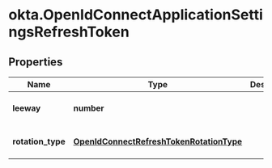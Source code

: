 # okta.OpenIdConnectApplicationSettingsRefreshToken

## Properties

Name | Type | Description | Notes
------------ | ------------- | ------------- | -------------
**leeway** | **number** |  | [optional] [default to undefined]
**rotation_type** | [**OpenIdConnectRefreshTokenRotationType**](OpenIdConnectRefreshTokenRotationType.md) |  | [optional] [default to undefined]

